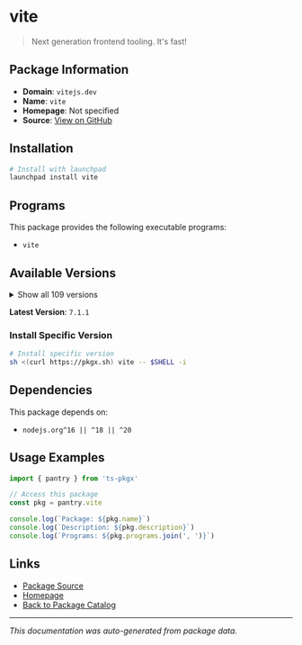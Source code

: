 # vite

> Next generation frontend tooling. It's fast!

## Package Information

- **Domain**: `vitejs.dev`
- **Name**: `vite`
- **Homepage**: Not specified
- **Source**: [View on GitHub](https://github.com/pkgxdev/pantry/tree/main/projects/vitejs.dev/package.yml)

## Installation

```bash
# Install with launchpad
launchpad install vite
```

## Programs

This package provides the following executable programs:

- `vite`

## Available Versions

<details>
<summary>Show all 109 versions</summary>

- `7.1.1`, `7.1.0`, `7.0.6`, `7.0.5`, `7.0.4`
- `7.0.3`, `7.0.2`, `7.0.1`, `7.0.0`, `6.3.5`
- `6.3.3`, `6.3.2`, `6.3.1`, `6.3.0`, `6.2.5`
- `6.2.4`, `6.2.2`, `6.2.1`, `6.2.0`, `6.1.3`
- `6.1.1`, `6.1.0`, `6.0.14`, `6.0.13`, `6.0.11`
- `6.0.10`, `6.0.9`, `6.0.8`, `6.0.7`, `6.0.6`
- `6.0.5`, `6.0.4`, `6.0.3`, `6.0.2`, `6.0.1`
- `6.0.0`, `5.4.17`, `5.4.16`, `5.4.14`, `5.4.13`
- `5.4.12`, `5.4.11`, `5.4.10`, `5.4.9`, `5.4.8`
- `5.4.7`, `5.4.6`, `5.4.5`, `5.4.4`, `5.4.3`
- `5.4.2`, `5.4.1`, `5.4.0`, `5.3.6`, `5.3.5`
- `5.3.4`, `5.3.3`, `5.3.2`, `5.3.1`, `5.3.0`
- `5.2.14`, `5.2.13`, `5.2.12`, `5.2.11`, `5.2.10`
- `5.2.9`, `5.2.8`, `5.2.7`, `5.2.6`, `5.2.5`
- `5.2.4`, `5.2.3`, `5.2.2`, `5.2.1`, `5.2.0`
- `5.1.8`, `5.1.7`, `5.1.6`, `5.1.5`, `5.1.4`
- `5.1.3`, `5.1.2`, `5.1.1`, `5.1.0`, `5.0.11`
- `5.0.10`, `5.0.9`, `5.0.8`, `5.0.7`, `5.0.6`
- `5.0.5`, `5.0.4`, `5.0.3`, `5.0.2`, `5.0.1`
- `5.0.0`, `4.5.12`, `4.5.11`, `4.5.9`, `4.5.8`
- `4.5.7`, `4.5.6`, `4.5.5`, `4.5.1`, `4.5.0`
- `4.4.12`, `3.2.11`, `3.2.10`, `2.9.18`

</details>

**Latest Version**: `7.1.1`

### Install Specific Version

```bash
# Install specific version
sh <(curl https://pkgx.sh) vite -- $SHELL -i
```

## Dependencies

This package depends on:

- `nodejs.org^16 || ^18 || ^20`

## Usage Examples

```typescript
import { pantry } from 'ts-pkgx'

// Access this package
const pkg = pantry.vite

console.log(`Package: ${pkg.name}`)
console.log(`Description: ${pkg.description}`)
console.log(`Programs: ${pkg.programs.join(', ')}`)
```

## Links

- [Package Source](https://github.com/pkgxdev/pantry/tree/main/projects/vitejs.dev/package.yml)
- [Homepage](#)
- [Back to Package Catalog](../../package-catalog.md)

---

*This documentation was auto-generated from package data.*
